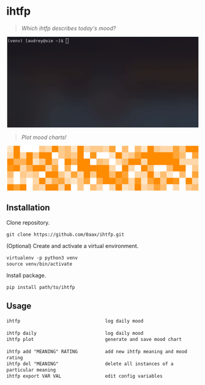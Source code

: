 # ihtfp
> *Which ihtfp describes today's mood?*

<p align='center'>
<img src="example/example-term.gif" width="500">
</p>

> *Plot mood charts!*

<p align='center'>
<img src="example/example_mood_plot.png" width="500">
</p>

## Installation
Clone repository.
```
git clone https://github.com/0aax/ihtfp.git
```
(Optional) Create and activate a virtual environment.
```
virtualenv -p python3 venv
source venv/bin/activate
```
Install package.
```
pip install path/to/ihtfp
```
## Usage
```
ihtfp                               log daily mood

ihtfp daily                         log daily mood
ihtfp plot                          generate and save mood chart

ihtfp add "MEANING" RATING          add new ihtfp meaning and mood rating
ihtfp del "MEANING"                 delete all instances of a particular meaning
ihtfp export VAR VAL                edit config variables
```